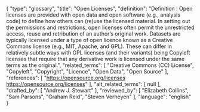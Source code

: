 {
    "type": "glossary",
    "title": "Open Licenses",
    "definition": "Definition : Open licenses are provided with open data and open software (e.g., analysis code) to define how others can (re)use the licensed material. In setting out the permissions and restrictions, open licenses often permit the unrestricted access, reuse and retribution of an author’s original work. Datasets are typically licensed under a type of open licence known as a Creative Commons license (e.g., MIT, Apache, and GPL). These can differ in relatively subtle ways with GPL licenses (and their variants) being Copyleft licenses that require that any derivative work is licensed under the same terms as the original.",
    "related_terms": [
        "Creative Commons (CC) License",
        "Copyleft",
        "Copyright",
        "Licence",
        "Open Data",
        "Open Source"
    ],
    "references": [
        "https://opensource.org/licenses https://opensource.org/licenses"
    ],
    "alt_related_terms": [
        null
    ],
    "drafted_by": [
        "Andrew J. Stewart"
    ],
    "reviewed_by": [
        "Elizabeth Collins",
        "Sam Parsons",
        "Graham Reid",
        "Steven Verheyen"
    ],
    "language": "english"
}